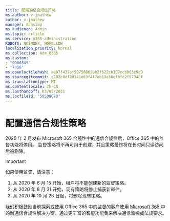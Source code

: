 ```yaml
---
title: 配置通信合规性策略
ms.author: v-jmathew
author: v-jmathew
manager: dansimp
ms.audience: Admin
ms.topic: article
ms.service: o365-administration
ROBOTS: NOINDEX, NOFOLLOW
localization_priority: Normal
ms.collection: Adm_O365
ms.custom:
- "9000549"
- "7456"
ms.openlocfilehash: ae07f437ef50756862eb2f622cb107ccb003c9c9
ms.sourcegitcommit: c202c0df2d141e63f4f7eb13a56efbfc2f57348f
ms.translationtype: MT
ms.contentlocale: zh-CN
ms.lasthandoff: 03/05/2021
ms.locfileid: "50509670"
---
```

# <a name="configure-communication-compliance-policies"></a>配置通信合规性策略

2020 年 2 月发布 Microsoft 365 合规性中的通信合规性后，Office 365 中的监督功能将停用。 监督策略将不再可用于创建，并且策略最终将在长时间只读访问后被删除。

> [!IMPORTANT]
> 如果使用监督，请注意：
>
> 1. 从 2020 年 6 月 15 开始，租户将不能创建新的监督策略。
> 2. 从 2020 年 8 月 31 开始，现有策略将停止捕获新邮件。
> 3. 从 2020 年 10 月 26 日起，将删除现有策略。

我们积极鼓励当前探索或使用 Office 365 中的监督的客户使用 [Microsoft 365](https://go.microsoft.com/fwlink/?linkid=2128593) 中的新通信合规性解决方案，通过更丰富的智能功能集来解决通信监控或法规要求。
